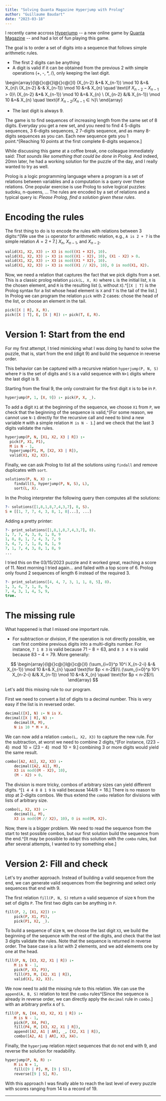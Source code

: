 ```yaml
---
title: "Solving Quanta Magazine Hyperjump with Prolog"
author: "Guillaume Baudart"
date: "2023-03-18"
---
```


I recently came accross [Hyperjump](https://hyperjumps.quantamagazine.org) -- a new online game by [Quanta Magazine](https://www.quantamagazine.org/) -- and had a lot of fun playing this game.

The goal is to order a set of digits into a sequence that follows simple arithmetic rules.

- The first 2 digits can be anything
- A digit is valid if it can be obtained from the previous 2 with simple operations (+, -, *, /), only keeping the last digit.

\begin{array}{l@{}c@{}l@{}c@{}l}
    (X_{n-2} &+& X_{n-1}) \mod 10 &=& X_{n}\\
    (X_{n-2} &-& X_{n-1}) \mod 10 &=& X_{n} \quad \text{if $X_{n-2} - X_{n-1} > 0$}\\
    (X_{n-2} &*& X_{n-1}) \mod 10 &=& X_{n} \\
    (X_{n-2} &/& X_{n-1}) \mod 10 &=& X_{n} \quad \text{if $X_{n-2} / X_{n-1} \in \mathbb{N}$}\\
\end{array}

- The last digit is always 9.

The game is to find sequences of increasing length from the same set of 8 digits.
Everyday you get a new set, and you need to find 4 5-digits sequences, 3 6-digits sequences, 2 7-digits sequence, and as many 8-digits sequences as you can.
Each new sequence gets you 1 point.^[Reaching 10 points at the first complete 8-digits sequence.] 

While discussing this game at a coffee break, one colleague immediately said: *That sounds like something that could be done in Prolog.*
And indeed, 20mn later, he had a working solution for the puzzle of the day, and I really wanted to try as well.

Prolog is a logic programming language where a program is a set of relations between variables and a computation is a query over these relations.
One popular exercise is use Prolog to solve logical puzzles: sudoku, n-queens, ...
The rules are encoded by a set of relations and a typical query is: *Please Prolog, find a solution given these rules*.


# Encoding the rules

The first thing to do is to encode the rules with relations between 3 digits:^[We use the `is` operator for arithmetic relation, e.g., `A is 2 + 7` is the simple relation $A = 2 + 7$.] $X_{n}$, $X_{n-1}$, and $X_{n-2}$. 
   
```prolog
valid(X1, X2, X3) :- X3 is mod((X1 + X2), 10).
valid(X1, X2, X3) :- X3 is mod((X1 - X2), 10), (X1 - X2) > 0.
valid(X1, X2, X3) :- X3 is mod((X1 * X2), 10).
valid(X1, X2, X3) :- X3 is mod((X1 // X2), 10), 0 is mod(X1, X2).
```

Now, we need a relation that captures the fact that we pick digits from a set.
This is a classic prolog relation `pick(L, X, R)` where `L` is the initial list, `X` is the chosen element, and `R` is the resulting list (`L` without `X`).^[`[X | T]` is the Prolog syntax for a list whose head element is `X` and `T` is the tail of the list.]
In Prolog we can program the relation `pick` with 2 cases: chose the head of the list, or choose an element in the tail.

```prolog
pick([X | R], X, R).
pick([X | T], E, [X | R]) :- pick(T, E, R).
```

# Version 1: Start from the end

For my first attempt, I tried mimicking what I was doing by hand to solve the puzzle, that is, start from the end (digit 9) and build the sequence in reverse order.

This behavior can be captured with a recursive relation `hyperjump(P, N, S)` where `P` is the set of digits and `S` is a valid sequence with `N+1` digits where the last digit is 9.

Starting from the final 9, the only constraint for the first digit `X` is to be in `P`.


```prolog
hyperjump(P, 1, [X, 9]) :- pick(P, X, _).
```

To add a digit `X1` at the beginning of the sequence, we choose `X1` from `P`, we check that the beginning of the sequence is valid,^[For some reason, we cannot use `N-1` directly for the recursive call and need to bind a new variable `M` with a simple relation `M is N - 1`.] and we check that the last 3 digits validate the rules.

```prolog
hyperjump(P, N, [X1, X2, X3 | R]) :-
  pick(P, X1, P1),
  M is N - 1,
  hyperjump(P1, M, [X2, X3 | R]),
  valid(X1, X2, X3).
```

Finally, we can ask Prolog to list all the solutions using `findall` and remove duplicates with `sort`.

```prolog
solutions(P, N, X) :- 
    findall(S, hyperjump(P, N, S), L),
    sort(L, X).
```

In the Prolog interpreter the following query then computes all the solutions:

```prolog
?- solutions([1,8,1,8,7,4,3,7], 8, S).
S = [[1, 7, 7, 4, 3, 8, 1, 8|...], ...]
```

Adding a pretty printer:

```prolog
?- print_solutions([1,8,1,8,7,4,3,7], 8).
1, 7, 7, 4, 3, 8, 1, 8, 9 
1, 8, 8, 1, 7, 4, 3, 7, 9 
3, 4, 7, 7, 1, 8, 8, 1, 9 
7, 1, 7, 4, 3, 8, 1, 8, 9
...
```

I tried this on the 03/15/2023 puzzle and it worked great, reaching a score of 11.
Next morning I tried again... and failed with a top score of 6.
Prolog only found 2 sequences of length 6 instead of the required 3.

```prolog
?- print_solutions([4, 4, 7, 3, 1, 1, 8, 5], 8).
1, 3, 4, 7, 1, 8, 9, 
7, 4, 3, 1, 4, 5, 9, 
true.
```

# The missing rule

What happened is that I missed one important rule.

- For subtraction or division, if the operation is not directly possible, we can first combine previous digits into a multi-digits number.
For instance, `7 1 8 3` is valid because $71 - 8 = 63$, and  `8 3 4 9` is valid because $83 - 4 = 79$.
More generally:

$$
\begin{array}{l@{}c@{}l@{}c@{}l}
    (\sum_{i=0}^p 10^i X_{n-2-i} &-& X_{n-1}) \mod 10 &=& X_{n} \quad \text{for $p < n-2$}\\
    (\sum_{i=0}^p 10^i X_{n-2-i} &/& X_{n-1}) \mod 10 &=& X_{n} \quad \text{for $p < n-2$}\\
\end{array}
$$

Let's add this missing rule to our program.

First we need to convert a list of digits to a decimal number.
This is very easy if the list is in reversed order.

```prolog
decimal([X], N) :- N is X.
decimal([X | R], N) :-
    decimal(R, M),
    N is 10 * M + X.
```

We can now add a relation `combo(L, X2, X3)` to capture the new rule.
For the subtraction, at worst we need to combine 2 digits,^[For instance, $(223 - 4) \mod 10 = (23 - 4) \mod 10 = 9$.] combining 3 or more digits would yield the same result.

```prolog
combo([A2, A1], X2, X3) :-
    decimal([A2, A1], M),
    X3 is mod((M - X2), 10),
    (M - X2) > 0.
```

The division is more tricky, combos of arbitrary sizes can yield different digits.
^[`1 4 4 8 8 1 9` is valid because $144 / 8 = 18$.]
There is no reason to stop at 2-digits combos.
We thus extend the `combo` relation for divisions with lists of arbitrary size.

```prolog
combo(L, X2, X3) :-
    decimal(L, M),
    X3 is mod((M // X2), 10), 0 is mod(M, X2).
```

Now, there is a bigger problem.
We need to read the sequence from the start to test possible combos, but our first solution build the sequence from the end.^[It may be possible to adapt this solution with the `combo` rules, but after several attempts, I wanted to try something else.] 

# Version 2: Fill and check

Let's try another approach.
Instead of building a valid sequence from the end, we can generate valid sequences from the beginning and select only sequences that end with 9.

The first relation `fill(P, N, S)` return a valid sequence of size `N` from the set of digits `P`.
The first two digits can be anything in `P`.

```prolog
fill(P, 2, [X1, X2]) :-
    pick(P, X1, P1),
    pick(P1, X2, _).
```

To build a sequence of size `N`, we choose the last digit `X3`, we build the beginning of the sequence with the rest of the digits, and check that the last 3 digits validate the rules.
Note that the sequence is returned in reverse order. 
The base case is a list with 2 elements, and we add elements one by one at the head.

```prolog
fill(P, N, [X3, X2, X1 | R]) :-
    M is N - 1,
    pick(P, X3, P3),           
    fill(P3, M, [X2, X1 | R]),
    valid(X1, X2, X3).
```

We now need to add the missing rule to this relation.
We can use the `append(A, B, S)` relation to test the `combo` rules^[Since the sequence is already in reverse order, we can directly apply the `decimal` rule in `combo`.] with an arbitrary prefix `A` of `S`.


```prolog
fill(P, N, [X4, X3, X2, X1 | R]) :-
    M is N - 1,
    pick(P, X4, P4),
    fill(P4, M, [X3, X2, X1 | R]),
    append([A2, A1 | AR], _, [X2, X1 | R]),
    combo([A2, A1 | AR], X3, X4).
```

Finally, the `hyperjump` relation reject sequences that do not end with 9, and reverse the solution for readability.

```prolog
hyperjump(P, N, R) :-
    M is N + 1,
    fill([9 | P], M, [9 | S]),
    reverse([9 | S], R).
```

With this approach I was finally able to reach the last level of every puzzle with scores ranging from 14 to a record of 19. 

------------------------------------
